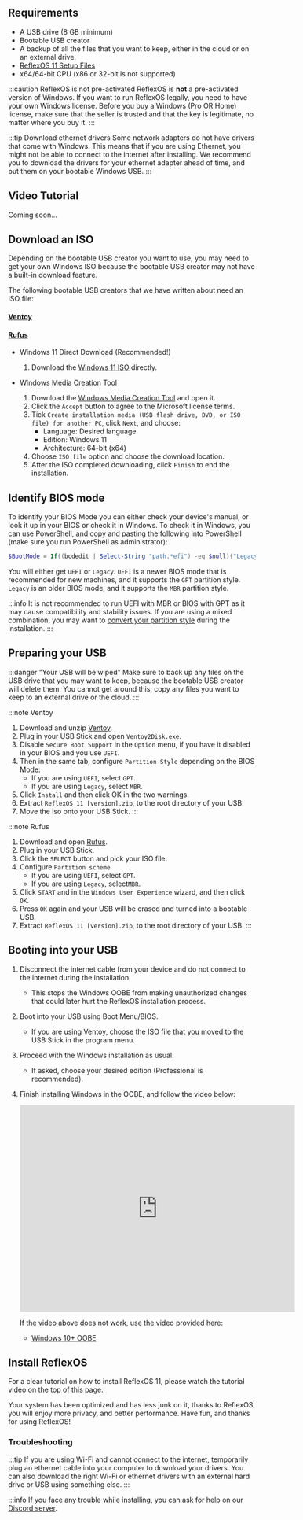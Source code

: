## Requirements

* A USB drive (8 GB minimum)
* Bootable USB creator
* A backup of all the files that you want to keep, either in the cloud or on an external drive.
* [ReflexOS 11 Setup Files](https://github.com/Hamziee/ReflexOS/releases)
* x64/64-bit CPU (x86 or 32-bit is not supported)

:::caution ReflexOS is not pre-activated
ReflexOS is **not** a pre-activated version of Windows. If you want to run ReflexOS legally, you need to have your own Windows license. Before you buy a Windows (Pro OR Home) license, make sure that the seller is trusted and that the key is legitimate, no matter where you buy it.
:::

:::tip Download ethernet drivers
Some network adapters do not have drivers that come with Windows. This means that if you are using Ethernet, you might not be able to connect to the internet after installing. We recommend you to download the drivers for your ethernet adapter ahead of time, and put them on your bootable Windows USB.
:::

## Video Tutorial

Coming soon...

## Download an ISO

Depending on the bootable USB creator you want to use, you may need to get your own Windows ISO because the bootable USB creator may not have a built-in download feature.

The following bootable USB creators that we have written about need an ISO file:

#### [Ventoy](https://www.ventoy.net/en/index.html)
#### [Rufus](https://rufus.ie/en/)

* Windows 11 Direct Download (Recommended!)

    1. Download the [Windows 11 ISO](https://www.microsoft.com/en-us/software-download/windows11) directly.

* Windows Media Creation Tool

    1. Download the [Windows Media Creation Tool](https://www.microsoft.com/en-us/software-download/windows11) and open it.
    2. Click the ``Accept`` button to agree to the Microsoft license terms.
    3. Tick ``Create installation media (USB flash drive, DVD, or ISO file) for another PC``, click ``Next``, and choose:
        * Language: Desired language
        * Edition: Windows 11
        * Architecture: 64-bit (x64)
    4. Choose ``ISO file`` option and choose the download location.
    5. After the ISO completed downloading, click ``Finish`` to end the installation.

## Identify BIOS mode

To identify your BIOS Mode you can either check your device's manual, or look it up in your BIOS or check it in Windows.
To check it in Windows, you can use PowerShell, and copy and pasting the following into PowerShell (make sure you run PowerShell as administrator):

```PowerShell
$BootMode = If((bcdedit | Select-String "path.*efi") -eq $null){"Legacy"}else{"UEFI"}; Write-Host "Computer is running in $BootMode boot mode."
```

You will either get ``UEFI`` or ``Legacy``. ``UEFI`` is a newer BIOS mode that is recommended for new machines, and it supports the ``GPT`` partition style. ``Legacy`` is an older BIOS mode, and it supports the ``MBR`` partition style.

:::info 
It is not recommended to run UEFI with MBR or BIOS with GPT as it may cause compatibility and stability issues.
If you are using a mixed combination, you may want to [convert your partition style](https://learn.microsoft.com/en-us/windows-server/storage/disk-management/change-an-mbr-disk-into-a-gpt-disk) during the installation.
:::

## Preparing your USB

:::danger 
"Your USB will be wiped"
Make sure to back up any files on the USB drive that you may want to keep, because the bootable USB creator will delete them. You cannot get around this, copy any files you want to keep to an external drive or the cloud.
:::

:::note Ventoy
1. Download and unzip [Ventoy](https://www.ventoy.net/en/download.html).
2. Plug in your USB Stick and open ``Ventoy2Disk.exe``.
2. Disable ``Secure Boot Support`` in the ``Option`` menu, if you have it disabled in your BIOS and you use ``UEFI``.
3. Then in the same tab, configure ``Partition Style`` depending on the BIOS Mode:
    - If you are using ``UEFI``, select ``GPT``.
    - If you are using ``Legacy``, select ``MBR``.
5. Click ``Install`` and then click OK in the two warnings.
6. Extract ``ReflexOS 11 [version].zip``, to the root directory of your USB.
7. Move the iso onto your USB Stick.
:::

:::note Rufus
1. Download and open [Rufus](https://rufus.ie/en/).
2. Plug in your USB Stick.
3. Click the ``SELECT`` button and pick your ISO file.
4. Configure ``Partition scheme``
    - If you are using ``UEFI``, select ``GPT``.
    - If you are using ``Legacy``, select``MBR``.
4. Click ``START`` and in the ``Windows User Experience`` wizard, and then click ``OK``.
5. Press ``OK`` again and your USB will be erased and turned into a bootable USB.
6. Extract ``ReflexOS 11 [version].zip``, to the root directory of your USB.
:::

## Booting into your USB

1. Disconnect the internet cable from your device and do not connect to the internet during the installation.
    - This stops the Windows OOBE from making unauthorized changes that could later hurt the ReflexOS installation process.
2. Boot into your USB using Boot Menu/BIOS.
    - If you are using Ventoy, choose the ISO file that you moved to the USB Stick in the program menu.
4. Proceed with the Windows installation as usual.
    - If asked, choose your desired edition (Professional is recommended).
5. Finish installing Windows in the OOBE, and follow the video below:

    <iframe src="https://streamable.com/e/21wdvv?loop=0" width="560" height="420" frameborder="0" allowfullscreen></iframe>
    
    If the video above does not work, use the video provided here:
    
    - [Windows 10+ OOBE](https://raw.githubusercontent.com/amitxv/PC-Tuning/main/media/oobe-windows10+-example.mp4)

## Install ReflexOS

For a clear tutorial on how to install ReflexOS 11, please watch the tutorial video on the top of this page.

Your system has been optimized and has less junk on it, thanks to ReflexOS, you will enjoy more privacy, and better performance.
Have fun, and thanks for using ReflexOS!

### Troubleshooting

:::tip
If you are using Wi-Fi and cannot connect to the internet, temporarily plug an ethernet cable into your computer to download your drivers. You can also download the right Wi-Fi or ethernet drivers with an external hard drive or USB using something else.
:::

:::info
If you face any trouble while installing, you can ask for help on our [Discord server](https://discord.gg/mdx2tKxSeV).